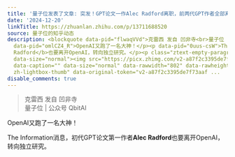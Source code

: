 ```yaml
---
title: '量子位发表了文章: 突发！GPT论文一作Alec Radford离职，前两代GPT作者全部离开OpenAI'
date: '2024-12-20'
linkTitle: https://zhuanlan.zhihu.com/p/13711688520
source: 量子位的知乎动态
description: <blockquote data-pid="flwaqVVd">克雷西 发自 凹非寺<br>量子位 | 公众号 QbitAI</blockquote><p
  data-pid="omlCZ4_R">OpenAI又跑了一名大神！</p><p data-pid="0uus-csW">The Information消息，初代GPT论文第一作者<b>Alec
  Radford</b>也要离开OpenAI，转向独立研究。</p><p class="ztext-empty-paragraph"><br></p><figure
  data-size="normal"><img src="https://picx.zhimg.com/v2-a87f2c3395de7f73aaf003e8f0ffe789.jpg"
  data-caption="" data-size="normal" data-rawwidth="802" data-rawheight="418" class="origin_image
  zh-lightbox-thumb" data-original-token="v2-a87f2c3395de7f73aaf ...
disable_comments: true
---
```

<blockquote data-pid="flwaqVVd">克雷西 发自 凹非寺<br>量子位 | 公众号 QbitAI</blockquote><p data-pid="omlCZ4_R">OpenAI又跑了一名大神！</p><p data-pid="0uus-csW">The Information消息，初代GPT论文第一作者<b>Alec Radford</b>也要离开OpenAI，转向独立研究。</p><p class="ztext-empty-paragraph"><br></p><figure data-size="normal"><img src="https://picx.zhimg.com/v2-a87f2c3395de7f73aaf003e8f0ffe789.jpg" data-caption="" data-size="normal" data-rawwidth="802" data-rawheight="418" class="origin_image zh-lightbox-thumb" data-original-token="v2-a87f2c3395de7f73aaf ...